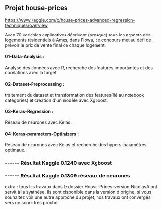 ## Projet house-prices 


https://www.kaggle.com/c/house-prices-advanced-regression-techniques/overview

Avec 79 variables explicatives décrivant (presque) tous les aspects des logements résidentiels à Ames, dans l'Iowa,
ce concours  met au défi de prévoir le prix de vente final de chaque logement.


#### 01-Data-Analysis :
Analyse des données avec R, recherche des features importantes et des corélations avec la target.

#### 02-Dataset-Preprocessing :
traitement du dataset et transformation des features(lié au notebook categories)  et creation d'un modèle avec Xgboost.
                           
#### 03-Keras-Regression : 
Réseau de neurones avec Keras.

#### 04-Keras-parameters-Optimizers : 
Réseau de neurones avec Keras et recherche des hypers-paramétres optimaux.





### ------ Résultat Kaggle 0.1240 avec Xgboost 


### ------ Résultat Kaggle 0.1309 réseaux de neurones



extra : tous les travaux dans le dossier House-Prices-version-NicolasA ont servit à la synthése, 
ils sont disponible dans la version d'origine, si vous souhaitez voir une autre approche du projet, 
nos travaux ont convergés vers un score trés proche.


